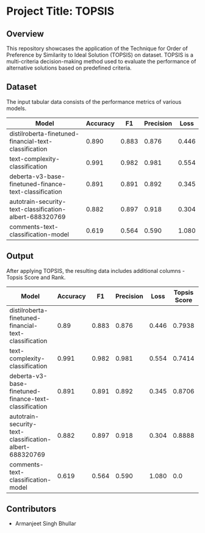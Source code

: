# Project Title: TOPSIS 

## Overview
This repository showcases the application of the Technique for Order of Preference by Similarity to Ideal Solution (TOPSIS) on dataset. TOPSIS is a multi-criteria decision-making method used to evaluate the performance of alternative solutions based on predefined criteria.

## Dataset
The input tabular data consists of the performance metrics of various models.

| Model                                                  | Accuracy | F1    | Precision | Loss  |
|--------------------------------------------------------|----------|-------|-----------|-------|
| distilroberta-finetuned-financial-text-classification  | 0.890    | 0.883 | 0.876     | 0.446 |
| text-complexity-classification                         | 0.991    | 0.982 | 0.981     | 0.554 |
| deberta-v3-base-finetuned-finance-text-classification   | 0.891    | 0.891 | 0.892     | 0.345 |
| autotrain-security-text-classification-albert-688320769 | 0.882    | 0.897 | 0.918     | 0.304 |
| comments-text-classification-model                      | 0.619    | 0.564 | 0.590     | 1.080 |

## Output
After applying TOPSIS, the resulting data includes additional columns - Topsis Score and Rank.

| Model                                                  | Accuracy | F1    | Precision | Loss  | Topsis Score | Rank |
|--------------------------------------------------------|----------|-------|-----------|-------|--------------|------|
| distilroberta-finetuned-financial-text-classification  | 0.89     | 0.883 | 0.876     | 0.446 | 0.7938       | 3.0  |
| text-complexity-classification                         | 0.991    | 0.982 | 0.981     | 0.554 | 0.7414       | 4.0  |
| deberta-v3-base-finetuned-finance-text-classification   | 0.891    | 0.891 | 0.892     | 0.345 | 0.8706       | 2.0  |
| autotrain-security-text-classification-albert-688320769 | 0.882    | 0.897 | 0.918     | 0.304 | 0.8888       | 1.0  |
| comments-text-classification-model                      | 0.619    | 0.564 | 0.590     | 1.080 | 0.0          | 5.0  |

## Contributors
- Armanjeet Singh Bhullar
